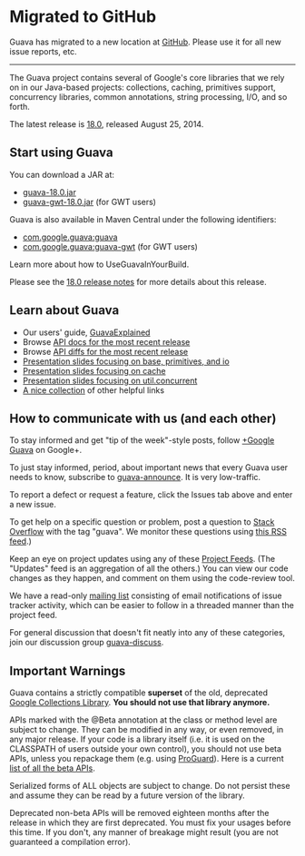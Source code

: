 

# Migrated to GitHub #

Guava has migrated to a new location at [GitHub](https://github.com/google/guava). Please use it for all new issue reports, etc.


---


The Guava project contains several of Google's core libraries that we rely on in our Java-based projects: collections, caching, primitives support, concurrency libraries, common annotations, string processing, I/O, and so forth.

The latest release is [18.0](Release18.md), released August 25, 2014.

## Start using Guava ##

You can download a JAR at:

  * [guava-18.0.jar](http://search.maven.org/remotecontent?filepath=com/google/guava/guava/18.0/guava-18.0.jar)
  * [guava-gwt-18.0.jar](http://search.maven.org/remotecontent?filepath=com/google/guava/guava-gwt/18.0/guava-gwt-18.0.jar) (for GWT users)

Guava is also available in Maven Central under the following identifiers:

  * [com.google.guava:guava](http://search.maven.org/#artifactdetails%7Ccom.google.guava%7Cguava%7C18.0%7Cbundle)
  * [com.google.guava:guava-gwt](http://search.maven.org/#artifactdetails%7Ccom.google.guava%7Cguava-gwt%7C18.0%7Cbundle) (for GWT users)

Learn more about how to UseGuavaInYourBuild.

Please see the [18.0 release notes](Release18.md) for more details about this release.

## Learn about Guava ##

  * Our users' guide, [GuavaExplained](GuavaExplained.md)
  * Browse [API docs for the most recent release](http://docs.guava-libraries.googlecode.com/git-history/release/javadoc/index.html)
  * Browse [API diffs for the most recent release](http://docs.guava-libraries.googlecode.com/git-history/release/jdiff/changes.html)
  * [Presentation slides focusing on base, primitives, and io](http://guava-libraries.googlecode.com/files/Guava_for_Netflix_.pdf)
  * [Presentation slides focusing on cache](http://guava-libraries.googlecode.com/files/JavaCachingwithGuava.pdf)
  * [Presentation slides focusing on util.concurrent](http://guava-libraries.googlecode.com/files/guava-concurrent-slides.pdf)
  * [A nice collection](http://www.tfnico.com/presentations/google-guava) of other helpful links

## How to communicate with us (and each other) ##

To stay informed and get "tip of the week"-style posts, follow [+Google Guava](https://plus.google.com/118010414872916542489) on Google+.

To just stay informed, period, about important news that every Guava user needs to know, subscribe to [guava-announce](http://groups.google.com/group/guava-announce). It is very low-traffic.

To report a defect or request a feature, click the Issues tab above and enter a new issue.

To get help on a specific question or problem, post a question to [Stack Overflow](http://stackoverflow.com/questions/ask?tags=java+guava) with the tag "guava". We monitor these questions using [this RSS feed](http://stackoverflow.com/feeds/tag?tagnames=guava&sort=newest).)

Keep an eye on project updates using any of these [Project Feeds](http://code.google.com/p/guava-libraries/feeds). (The "Updates" feed is an aggregation of all the others.) You can view our code changes as they happen, and comment on them using the code-review tool.

We have a read-only [mailing list](http://groups.google.com/group/guava-issues) consisting of email notifications of issue tracker activity, which can be easier to follow in a threaded manner than the project feed.

For general discussion that doesn't fit neatly into any of these categories, join our discussion group [guava-discuss](http://groups.google.com/group/guava-discuss).

## Important Warnings ##

Guava contains a strictly compatible **superset** of the old, deprecated [Google Collections Library](http://google-collections.googlecode.com). **You should not use that library anymore.**

APIs marked with the @Beta annotation at the class or method level
are subject to change. They can be modified in any way, or even
removed, in any major release. If your code is a library itself (i.e. it is
used on the CLASSPATH of users outside your own control), you should
not use beta APIs, unless you repackage them (e.g. using [ProGuard](UsingProGuardWithGuava.md)). Here is a current [list of all the beta APIs](http://docs.guava-libraries.googlecode.com/git/javadoc/com/google/common/annotations/class-use/Beta.html).

Serialized forms of ALL objects are subject to change. Do not persist these and assume they can be read by a future version of the library.

Deprecated non-beta APIs will be removed eighteen months after the release in which they are first deprecated. You must fix your usages before this time. If you don't, any manner of breakage might result (you are not guaranteed a compilation error).